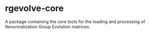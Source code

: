 # rgevolve-core

A package containing the core tools for the loading and processing of Renormalization Group Evolution matrices.
